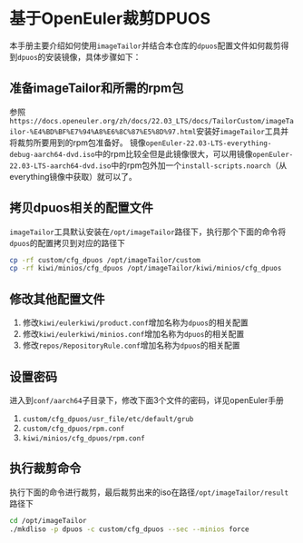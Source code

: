 # 基于OpenEuler裁剪DPUOS

本手册主要介绍如何使用`imageTailor`并结合本仓库的`dpuos`配置文件如何裁剪得到`dpuos`的安装镜像，具体步骤如下：

## 准备imageTailor和所需的rpm包
参照`https://docs.openeuler.org/zh/docs/22.03_LTS/docs/TailorCustom/imageTailor-%E4%BD%BF%E7%94%A8%E6%8C%87%E5%8D%97.html`安装好`imageTailor`工具并将裁剪所要用到的rpm包准备好。
镜像`openEuler-22.03-LTS-everything-debug-aarch64-dvd.iso`中的rpm比较全但是此镜像很大，可以用镜像`openEuler-22.03-LTS-aarch64-dvd.iso`中的rpm包外加一个`install-scripts.noarch`（从everything镜像中获取）就可以了。

## 拷贝dpuos相关的配置文件
`imageTailor`工具默认安装在`/opt/imageTailor`路径下，执行那个下面的命令将`dpuos`的配置拷贝到对应的路径下
```bash
cp -rf custom/cfg_dpuos /opt/imageTailor/custom
cp -rf kiwi/minios/cfg_dpuos /opt/imageTailor/kiwi/minios/cfg_dpuos
```

## 修改其他配置文件
1. 修改`kiwi/eulerkiwi/product.conf`增加名称为`dpuos`的相关配置
2. 修改`kiwi/eulerkiwi/minios.conf`增加名称为`dpuos`的相关配置
3. 修改`repos/RepositoryRule.conf`增加名称为`dpuos`的相关配置

## 设置密码
进入到`conf/aarch64`子目录下，修改下面3个文件的密码，详见openEuler手册
1. `custom/cfg_dpuos/usr_file/etc/default/grub`
2. `custom/cfg_dpuos/rpm.conf`
3. `kiwi/minios/cfg_dpuos/rpm.conf`

## 执行裁剪命令
执行下面的命令进行裁剪，最后裁剪出来的iso在路径`/opt/imageTailor/result`路径下
```bash
cd /opt/imageTailor
./mkdliso -p dpuos -c custom/cfg_dpuos --sec --minios force
```


